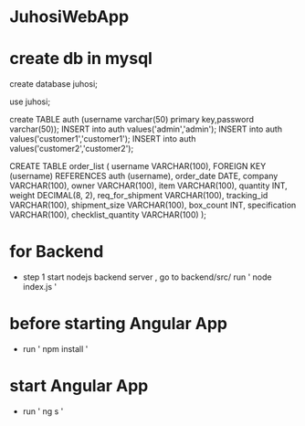 # JuhosiWebApp

# create db in mysql
create database juhosi;

use juhosi;

create TABLE auth (username varchar(50) primary key,password varchar(50));
 INSERT into auth values('admin','admin');
 INSERT into auth values('customer1','customer1');
 INSERT into auth values('customer2','customer2');





  CREATE TABLE order_list (
     username VARCHAR(100),
     FOREIGN KEY (username)
         REFERENCES auth (username),
     order_date DATE,
     company VARCHAR(100),
     owner VARCHAR(100),
    item VARCHAR(100),
     quantity INT,
     weight DECIMAL(8, 2),
     req_for_shipment VARCHAR(100),
     tracking_id VARCHAR(100),
     shipment_size VARCHAR(100),
     box_count INT,
     specification VARCHAR(100),
     checklist_quantity VARCHAR(100)
); 
 
# for Backend 
- step 1 start nodejs backend server , go to backend/src/ run ' node index.js '
# before starting Angular App
- run ' npm install ' 
# start Angular App
- run ' ng s '
